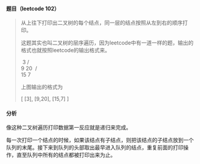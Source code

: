 #### 题目（leetcode 102）

>从上往下打印出二叉树的每个结点，同一层的结点按照从左到右的顺序打印。
>
>这题其实也叫二叉树的层序遍历，因为leetcode中有一道一样的题，输出的格式也就按照leetcode的输出格式来。
>
>​    3
>   / \
>  9  20
>​      /  \
>​    15   7
>
>上图输出的格式为
>
>[
>  [3],
>  [9,20],
>  [15,7]
>]
>
>

#### 分析

像这种二叉树遍历打印数据第一反应就是递归来完成。

每一次打印一个结点的时候，如果该结点有子结点，则把该结点的子结点放到一个队列的末尾。接下来到队列的头部取出最早进入队列的结点，重复前面的打印操作，直至队列中所有的结点都被打印出来为止。   